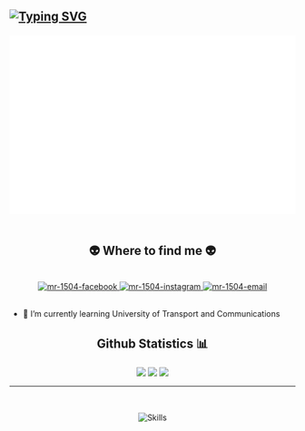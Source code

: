 ## <p align="left">[![Typing SVG](https://readme-typing-svg.herokuapp.com?font=Fira+Code&weight=800&size=25&duration=4000&pause=100&color=32BB3A&multiline=true&width=435&height=100&lines=...Tr%C6%B0%C6%A1ng+V%C4%83n+Minh%F0%9F%91%8B;___Qu%E1%BB%B3nh+L%C6%B0u+Ngh%E1%BB%87+An)](https://git.io/typing-svg)</p>
<a href="#" target="_blank">
  <img src="svg/mr2.svg" width="1200" alt="" />
</a>
<br>
<br>
<h2 align="center">👽 Where to find me 👽</h2>
<br>
<!-- https://icons8.com -->
<div align="center">
  <a href="https://www.facebook.com/truongvanminh.na" target="blank">
    <img src="https://img.icons8.com/bubbles/100/000000/facebook-new.png" alt="mr-1504-facebook" />
  </a>
  <!-- <a href="" target="blank">
    <img src="https://img.icons8.com/bubbles/100/000000/youtube-squared.png" alt="-youtube" />
  </a> -->
  <!-- <a href="" target="blank">
    <img src="https://img.icons8.com/bubbles/100/000000/linkedin.png" alt="-linkedin" />
  </a> -->
  <a href="https://www.instagram.com/m10.5.4/" target="blank">
    <img src="https://img.icons8.com/bubbles/100/000000/instagram.png" alt="mr-1504-instagram" />
  </a>
  <a href="mailto:truongvanminhxom14ql@gmail.com" target="top">
    <img src="https://img.icons8.com/bubbles/100/000000/apple-mail.png" alt="mr-1504-email" />
  </a>
</div>

<br>


- 🌱 I’m currently learning University of Transport and Communications
<!--
**Mr-1504/Mr-1504** is a ✨ _special_ ✨ repository because its `README.md` (this file) appears on your GitHub profile.

Here are some ideas to get you started:

- 🔭 I’m currently working on ...
- 🌱 I’m currently learning ...
- 👯 I’m looking to collaborate on ...
- 🤔 I’m looking for help with ...
- 💬 Ask me about ...
- 📫 How to reach me: ...
- 😄 Pronouns: ...
- ⚡ Fun fact: ...
-->

##
## <p align="center">Github Statistics 📊</p>

<div align="center">
<!--   "https://github-readme-stats.vercel.app/api?username=anuraghazra&rank_icon=percentile" -->
<img height="125px" src="https://github-readme-stats.vercel.app/api?username=hoangmanhkhiem&show_icons=true&theme=dracula" />
<img height="125px" src="https://github-readme-stats.vercel.app/api/top-langs/?username=hoangmanhkhiem&hide=html&layout=compact&theme=dracula" />
<img height="120px" src="https://github-readme-streak-stats.herokuapp.com/?user=hoangmanhkhiem&hide=html&layout=compact&theme=dracula" />
</div>


<hr>
<br>

<p align="center">
<img align='center' height='400' src='https://www.puttiapps.com/wp-content/uploads/2021/05/stats.gif' alt='Skills'>
</p>
